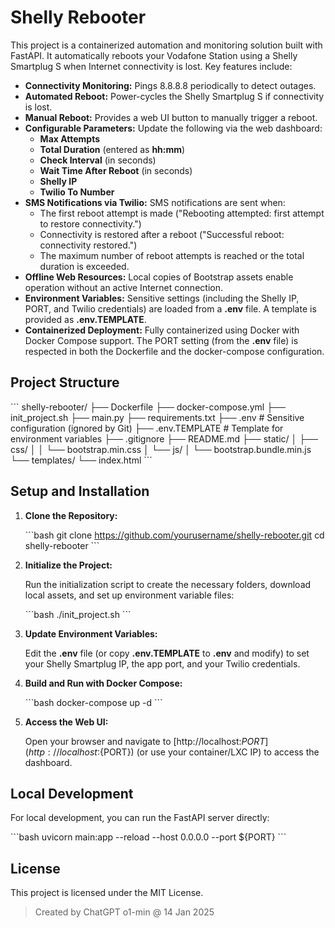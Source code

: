 # Shelly Rebooter

This project is a containerized automation and monitoring solution built with FastAPI. It automatically reboots your Vodafone Station using a Shelly Smartplug S when Internet connectivity is lost. Key features include:

- **Connectivity Monitoring:** Pings 8.8.8.8 periodically to detect outages.
- **Automated Reboot:** Power-cycles the Shelly Smartplug S if connectivity is lost.
- **Manual Reboot:** Provides a web UI button to manually trigger a reboot.
- **Configurable Parameters:** Update the following via the web dashboard:
  - **Max Attempts**
  - **Total Duration** (entered as **hh:mm**)
  - **Check Interval** (in seconds)
  - **Wait Time After Reboot** (in seconds)
  - **Shelly IP**
  - **Twilio To Number**
- **SMS Notifications via Twilio:** SMS notifications are sent when:
  - The first reboot attempt is made ("Rebooting attempted: first attempt to restore connectivity.")
  - Connectivity is restored after a reboot ("Successful reboot: connectivity restored.")
  - The maximum number of reboot attempts is reached or the total duration is exceeded.
- **Offline Web Resources:** Local copies of Bootstrap assets enable operation without an active Internet connection.
- **Environment Variables:** Sensitive settings (including the Shelly IP, PORT, and Twilio credentials) are loaded from a **.env** file. A template is provided as **.env.TEMPLATE**.
- **Containerized Deployment:** Fully containerized using Docker with Docker Compose support. The PORT setting (from the **.env** file) is respected in both the Dockerfile and the docker-compose configuration.

## Project Structure

\`\`\`
shelly-rebooter/
├── Dockerfile
├── docker-compose.yml
├── init_project.sh
├── main.py
├── requirements.txt
├── .env            # Sensitive configuration (ignored by Git)
├── .env.TEMPLATE   # Template for environment variables
├── .gitignore
├── README.md
├── static/
│   ├── css/
│   │   └── bootstrap.min.css
│   └── js/
│       └── bootstrap.bundle.min.js
└── templates/
    └── index.html
\`\`\`

## Setup and Installation

1. **Clone the Repository:**

   \`\`\`bash
   git clone https://github.com/yourusername/shelly-rebooter.git
   cd shelly-rebooter
   \`\`\`

2. **Initialize the Project:**

   Run the initialization script to create the necessary folders, download local assets, and set up environment variable files:

   \`\`\`bash
   ./init_project.sh
   \`\`\`

3. **Update Environment Variables:**

   Edit the **.env** file (or copy **.env.TEMPLATE** to **.env** and modify) to set your Shelly Smartplug IP, the app port, and your Twilio credentials.

4. **Build and Run with Docker Compose:**

   \`\`\`bash
   docker-compose up -d
   \`\`\`

5. **Access the Web UI:**

   Open your browser and navigate to [http://localhost:${PORT}](http://localhost:${PORT}) (or use your container/LXC IP) to access the dashboard.

## Local Development

For local development, you can run the FastAPI server directly:

\`\`\`bash
uvicorn main:app --reload --host 0.0.0.0 --port ${PORT}
\`\`\`

## License

This project is licensed under the MIT License.

> Created by ChatGPT o1-min @ 14 Jan 2025
